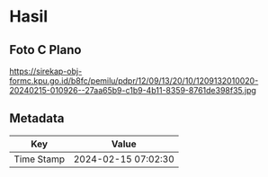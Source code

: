 # Hasil

## Foto C Plano

https://sirekap-obj-formc.kpu.go.id/b8fc/pemilu/pdpr/12/09/13/20/10/1209132010020-20240215-010926--27aa65b9-c1b9-4b11-8359-8761de398f35.jpg


## Metadata

| Key        | Value               |
| ---------- | ------------------- |
| Time Stamp | 2024-02-15 07:02:30 |



